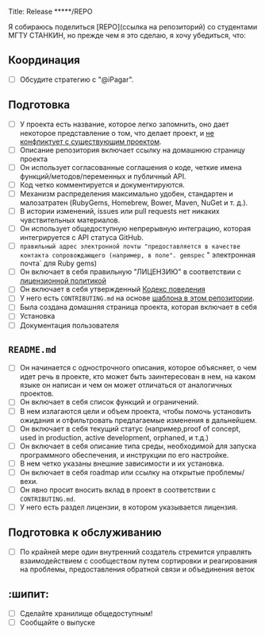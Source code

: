 Title: Release *****/REPO

Я собираюсь поделиться [REPO](ссылка на репозиторий) со студентами МГТУ СТАНКИН, но прежде чем я это сделаю, я хочу убедиться, что:

## Координация

- [ ] Обсудите стратегию с "@iPagar".

## Подготовка

- [ ] У проекта есть название, которое легко запомнить, оно дает некоторое представление о том, что делает проект, и [не конфликтует с существующим проектом](http://ivantomic.com/projects/ospnc/).
- [ ] Описание репозитория включает ссылку на домашнюю страницу проекта
- [ ] Он использует согласованные соглашения о коде, четкие имена функций/методов/переменных и публичный API.
- [ ] Код четко комментируется и документируются.
- [ ] Механизм распределения максимально удобен, стандартен и малозатратен (RubyGems, Homebrew, Bower, Maven, NuGet и т. д.).
- [ ] В истории изменений, issues или pull requests нет никаких чувствительных материалов.
- [ ] Он использует общедоступную непрерывную интеграцию, которая интегрируется с API статуса GitHub.
- [ ] `правильный адрес электронной почты "предоставляется в качестве контакта сопровождающего (например, в поле". gemspec` " электронная почта` для Ruby gems)
- [ ] Он включает в себя правильную "ЛИЦЕНЗИЮ" в соответствии с [лицензионной политикой](docs/license-policy.md)
- [ ] Он включает в себя утвержденный [Кодекс поведения](templates/CODE-OF-CONDUCT.md)
- [ ] У него есть `CONTRIBUTING.md` на основе [шаблона в этом репозитории](templates/CONTRIBUTING.md).
- [ ] Была создана домашняя страница проекта, которая включает в себя
- [ ] Установка
- [ ] Документация пользователя

## `README.md`

- [ ] Он начинается с однострочного описания, которое объясняет, о чем идет речь в проекте, кто может быть заинтересован в нем, на каком языке он написан и чем он может отличаться от аналогичных проектов.
- [ ] Он включает в себя список функций и ограничений.
- [ ] В нем излагаются цели и объем проекта, чтобы помочь установить ожидания и отфильтровать предлагаемые изменения в дальнейшем.
- [ ] Он включает в себя текущий статус (например,proof of concept, used in production, active development, orphaned, и т.д.)
- [ ] Он включает в себя описание типа среды, необходимой для запуска программного обеспечения, и инструкции по его настройке.
- [ ] В нем четко указаны внешние зависимости и их установка.
- [ ] Он включает в себя roadmap или ссылку на открытые проблемы/вехи.
- [ ] Он явно просит вносить вклад в проект в соответствии с `CONTRIBUTING.md`.
- [ ] У него есть раздел лицензии, в котором указывается лицензия.

## Подготовка к обслуживанию

- [ ] По крайней мере один внутренний создатель стремится управлять взаимодействием с сообществом путем сортировки и реагирования на проблемы, предоставления обратной связи и объединения веток

## :шипит:

- [ ] Сделайте хранилище общедоступным!
- [ ] Сообщайте о выпуске

